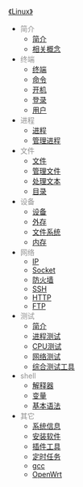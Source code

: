 [《Linux》](docs/Linux/index.md)

- <font color="#8f8f8f">简介</font>
  - [简介](docs/Linux/简介/简介.md)
  - [相关概念](docs/Linux/简介/相关概念.md)
- <font color="#8f8f8f">终端</font>
  - [终端](docs/Linux/终端/终端.md)
  - [命令](docs/Linux/终端/命令.md)
  - [开机](docs/Linux/终端/开机.md)
  - [登录](docs/Linux/终端/登录.md)
  - [用户](docs/Linux/终端/用户.md)
- <font color="#8f8f8f">进程</font>
  - [进程](docs/Linux/进程/进程.md)
  - [管理进程](docs/Linux/进程/管理进程.md)
- <font color="#8f8f8f">文件</font>
  - [文件](docs/Linux/文件/文件.md)
  - [管理文件](docs/Linux/文件/管理文件.md)
  - [处理文本](docs/Linux/文件/处理文本.md)
  - [目录](docs/Linux/文件/目录.md)
- <font color="#8f8f8f">设备</font>
  - [设备](docs/Linux/设备/设备.md)
  - [外存](docs/Linux/设备/外存.md)
  - [文件系统](docs/Linux/设备/文件系统.md)
  - [内存](docs/Linux/设备/内存.md)
- <font color="#8f8f8f">网络</font>
  - [IP](docs/Linux/网络/IP.md)
  - [Socket](docs/Linux/网络/Socket.md)
  - [防火墙](docs/Linux/网络/防火墙.md)
  - [SSH](docs/Linux/网络/SSH.md)
  - [HTTP](docs/Linux/网络/HTTP.md)
  - [FTP](docs/Linux/网络/FTP.md)
- <font color="#8f8f8f">测试</font>
  - [简介](docs/Linux/测试/简介.md)
  - [进程测试](docs/Linux/测试/进程测试.md)
  - [CPU测试](docs/Linux/测试/CPU测试.md)
  - [网络测试](docs/Linux/测试/网络测试.md)
  - [综合测试工具](docs/Linux/测试/综合测试工具.md)
- <font color="#8f8f8f">shell</font>
  - [解释器](docs/Linux/shell/解释器.md)
  - [变量](docs/Linux/shell/变量.md)
  - [基本语法](docs/Linux/shell/基本语法.md)
- <font color="#8f8f8f">其它</font>
  - [系统信息](docs/Linux/其它/系统信息.md)
  - [安装软件](docs/Linux/其它/安装软件.md)
  - [插件工具](docs/Linux/其它/插件工具.md)
  - [定时任务](docs/Linux/其它/定时任务.md)
  - [gcc](docs/Linux/其它/gcc.md)
  - [OpenWrt](docs/Linux/其它/OpenWrt.md)
